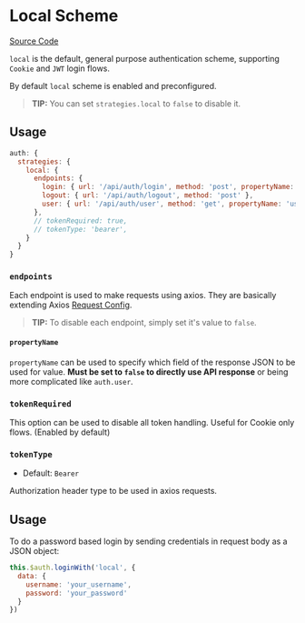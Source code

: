 # Local Scheme

[Source Code](https://github.com/nuxt-community/auth-module/blob/dev/lib/schemes/local.js)

`local` is the default, general purpose authentication scheme, supporting `Cookie` and `JWT` login flows.

By default `local` scheme is enabled and preconfigured.

> **TIP:** You can set `strategies.local` to `false` to disable it.

## Usage

```js
auth: {
  strategies: {
    local: {
      endpoints: {
        login: { url: '/api/auth/login', method: 'post', propertyName: 'token' },
        logout: { url: '/api/auth/logout', method: 'post' },
        user: { url: '/api/auth/user', method: 'get', propertyName: 'user' }
      },
      // tokenRequired: true,
      // tokenType: 'bearer',
    }
  }
}
```

### `endpoints`

Each endpoint is used to make requests using axios. They are basically extending Axios [Request Config](https://github.com/axios/axios#request-config).

> **TIP:** To disable each endpoint, simply set it's value to `false`.

#### `propertyName`

`propertyName` can be used to specify which field of the response JSON to be used for value. **Must be set to `false` to directly use API response** or being more complicated like `auth.user`.

### `tokenRequired`

This option can be used to disable all token handling. Useful for Cookie only flows. \(Enabled by default\)

### `tokenType`

- Default: `Bearer`

 Authorization header type to be used in axios requests.

## Usage

To do a password based login by sending credentials in request body as a JSON object:

```js
this.$auth.loginWith('local', {
  data: {
    username: 'your_username',
    password: 'your_password'
  }
})
```

